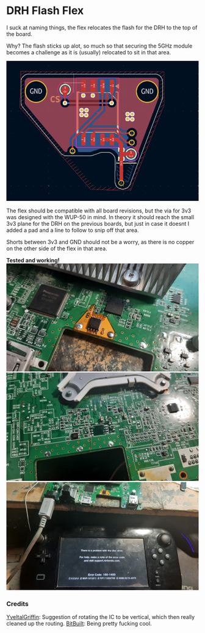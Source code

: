 # DRH Flash Flex
I suck at naming things, the flex relocates the flash for the DRH to the top of the board.

Why? The flash sticks up alot, so much so that securing the 5GHz module becomes a challenge as it is (usually) relocated to sit in that area.

![](https://github.com/Lazr1026/drh-flash-flex//blob/main/img/drhflashflex.png?raw=true)

The flex should be compatible with all board revisions, but the via for 3v3 was designed with the WUP-50 in mind. In theory it should reach the small 3v3 plane for the DRH on the previous boards, but just in case it doesnt I added a pad and a line to follow to snip off that area.

Shorts between 3v3 and GND should not be a worry, as there is no copper on the other side of the flex in that area.

**Tested and working!**
![](https://github.com/Lazr1026/drh-flash-flex//blob/main/img/top.jpg?raw=true)
![](https://github.com/Lazr1026/drh-flash-flex//blob/main/img/bottom.jpg?raw=true)
![](https://github.com/Lazr1026/drh-flash-flex//blob/main/img/gamepad.jpg?raw=true)

### Credits
[YveltalGriffin](https://github.com/mackieks): Suggestion of rotating the IC to be vertical, which then really cleaned up the routing.
[BitBuilt](https://bitbuilt.net/): Being pretty fucking cool.
